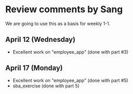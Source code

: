 # Review comments by Sang

We are going to use this as a basis for
weekly 1-1.

## April 12 (Wednesday)
- Excellent work on "employee_app" (done with part #3)

## April 17 (Monday)
- Excellent work on "employee_app" (done with part #5)
- sba_exercise (done with part 5)
